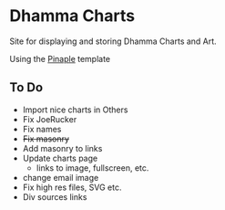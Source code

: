 # Dhamma Charts

Site for displaying and storing Dhamma Charts and Art. 

Using the [Pinaple](https://github.com/DhammaCharts/pineapple) template

## To Do

- Import nice charts in Others
- Fix JoeRucker
- Fix names
- ~~Fix masonry~~
- Add masonry to links
- Update charts page
    - links to image, fullscreen, etc.
- change email image
- Fix high res files, SVG etc.
- Div sources links



